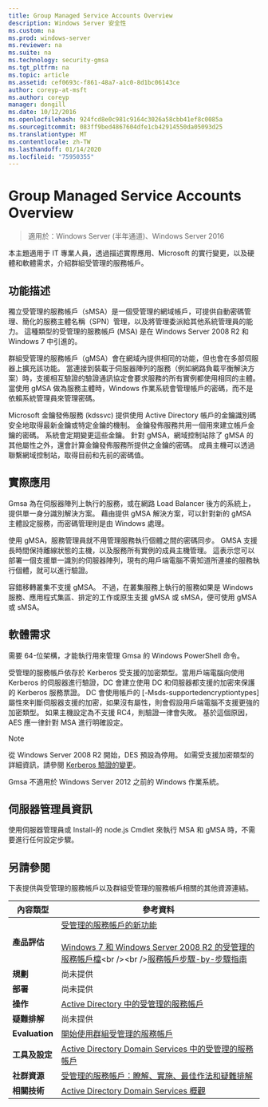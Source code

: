 ```yaml
---
title: Group Managed Service Accounts Overview
description: Windows Server 安全性
ms.custom: na
ms.prod: windows-server
ms.reviewer: na
ms.suite: na
ms.technology: security-gmsa
ms.tgt_pltfrm: na
ms.topic: article
ms.assetid: cef0693c-f861-48a7-a1c0-8d1bc06143ce
author: coreyp-at-msft
ms.author: coreyp
manager: dongill
ms.date: 10/12/2016
ms.openlocfilehash: 924fcd8e0c981c9164c3026a58cbb41ef8c0085a
ms.sourcegitcommit: 083ff9bed4867604dfe1cb42914550da05093d25
ms.translationtype: MT
ms.contentlocale: zh-TW
ms.lasthandoff: 01/14/2020
ms.locfileid: "75950355"
---
```

# <a name="group-managed-service-accounts-overview"></a>Group Managed Service Accounts Overview

>適用於：Windows Server (半年通道)、Windows Server 2016

本主題適用于 IT 專業人員，透過描述實際應用、Microsoft 的實行變更，以及硬體和軟體需求，介紹群組受管理的服務帳戶。


## <a name="BKMK_OVER"></a>功能描述
獨立受管理的服務帳戶（sMSA）是一個受管理的網域帳戶，可提供自動密碼管理、簡化的服務主體名稱（SPN）管理，以及將管理委派給其他系統管理員的能力。 這種類型的受管理的服務帳戶 (MSA) 是在 Windows Server 2008 R2 和 Windows 7 中引進的。

群組受管理的服務帳戶（gMSA）會在網域內提供相同的功能，但也會在多部伺服器上擴充該功能。 當連接到裝載于伺服器陣列的服務（例如網路負載平衡解決方案）時，支援相互驗證的驗證通訊協定會要求服務的所有實例都使用相同的主體。 當使用 gMSA 做為服務主體時，Windows 作業系統會管理帳戶的密碼，而不是依賴系統管理員來管理密碼。

Microsoft 金鑰發佈服務 \(kdssvc\) 提供使用 Active Directory 帳戶的金鑰識別碼安全地取得最新金鑰或特定金鑰的機制。 金鑰發佈服務共用一個用來建立帳戶金鑰的密碼。 系統會定期變更這些金鑰。 針對 gMSA，網域控制站除了 gMSA 的其他屬性之外，還會計算金鑰發佈服務所提供之金鑰的密碼。  成員主機可以透過聯繫網域控制站，取得目前和先前的密碼值。

## <a name="BKMK_APP"></a>實際應用
Gmsa 為在伺服器陣列上執行的服務，或在網路 Load Balancer 後方的系統上，提供單一身分識別解決方案。 藉由提供 gMSA 解決方案，可以針對新的 gMSA 主體設定服務，而密碼管理則是由 Windows 處理。

使用 gMSA，服務管理員就不用管理服務執行個體之間的密碼同步。 GMSA 支援長時間保持離線狀態的主機，以及服務所有實例的成員主機管理。 這表示您可以部署一個支援單一識別的伺服器陣列，現有的用戶端電腦不需知道所連接的服務執行個體，就可以進行驗證。

容錯移轉叢集不支援 gMSA。 不過，在叢集服務上執行的服務如果是 Windows 服務、應用程式集區、排定的工作或原生支援 gMSA 或 sMSA，便可使用 gMSA 或 sMSA。

## <a name="BKMK_SOFT"></a>軟體需求

需要 64\-位架構，才能執行用來管理 Gmsa 的 Windows PowerShell 命令。

受管理的服務帳戶依存於 Kerberos 受支援的加密類型。當用戶端電腦向使用 Kerberos 的伺服器進行驗證，DC 會建立使用 DC 和伺服器都支援的加密來保護的 Kerberos 服務票證。 DC 會使用帳戶的 [\-Msds-supportedencryptiontypes] 屬性來判斷伺服器支援的加密，如果沒有屬性，則會假設用戶端電腦不支援更強的加密類型。 如果主機設定為不支援 RC4，則驗證一律會失敗。 基於這個原因，AES 應一律針對 MSA 進行明確設定。

> [!NOTE]
> 從 Windows Server 2008 R2 開始，DES 預設為停用。 如需受支援加密類型的詳細資訊，請參閱 [Kerberos 驗證的變更](https://technet.microsoft.com/library/dd560670(WS.10).aspx)。

Gmsa 不適用於 Windows Server 2012 之前的 Windows 作業系統。

## <a name="server-manager-information"></a>伺服器管理員資訊
使用伺服器管理員或 Install\-的 node.js Cmdlet 來執行 MSA 和 gMSA 時，不需要進行任何設定步驟。

## <a name="BKMK_LINKS"></a>另請參閱
下表提供與受管理的服務帳戶以及群組受管理的服務帳戶相關的其他資源連結。

|內容類型|參考資料|
|--------|-------|
|**產品評估**|[受管理的服務帳戶的新功能](what-s-new-for-managed-service-accounts.md)<br /><br />[Windows 7 和 Windows Server 2008 R2 的受管理的服務帳戶檔](https://technet.microsoft.com/library/ff641731(v=ws.10).aspx)<br /><br />[服務帳戶步驟\-by\-步驟指南](https://technet.microsoft.com/library/dd548356(v=ws.10).aspx)|
|**規劃**|尚未提供|
|**部署**|尚未提供|
|**操作**|[Active Directory 中的受管理的服務帳戶](https://technet.microsoft.com/library/dd378925(v=ws.10).aspx)|
|**疑難排解**|尚未提供|
|**Evaluation**|[開始使用群組受管理的服務帳戶](getting-started-with-group-managed-service-accounts.md)|
|**工具及設定**|[Active Directory Domain Services 中的受管理的服務帳戶](https://technet.microsoft.com/library/dd378925(v=WS.10).aspx)|
|**社群資源**|[受管理的服務帳戶：瞭解、實施、最佳作法和疑難排解](https://blogs.technet.com/b/askds/archive/2009/09/10/managed-service-accounts-understanding-implementing-best-practices-and-troubleshooting.aspx)|
|**相關技術**|[Active Directory Domain Services 概觀](active-directory-domain-services-overview.md)|


